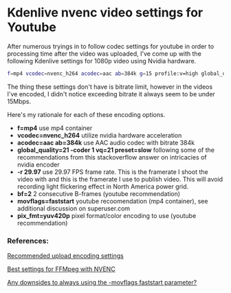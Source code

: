 
# Kdenlive nvenc video settings for Youtube

After numerous tryings in to follow codec settings for youtube in order to processing time after the video was uploaded, I've come up with the following Kdenlive settings for 1080p video using Nvidia hardware.

```bash
f=mp4 vcodec=nvenc_h264 acodec=aac ab=384k g=15 profile:v=high global_quality=21 -coder 1 vq=21 -r 29.97 preset=slow bf=2 movflags=faststart pix_fmt=yuv420p
```

The thing these settings don't have is bitrate limit, however in the videos I've encoded, I didn't notice exceeding bitrate it always seem to be under 15Mbps.

Here's my rationale for each of these encoding options.

- **f=mp4** use mp4 container
- **vcodec=nvenc_h264** utilize nvidia hardware acceleration
- **acodec=aac ab=384k** use AAC audio codec with bitrate 384k
- **global_quality=21 -coder 1 vq=21 preset=slow** following some of the recommendations from this stackoverflow answer on intricacies of nvidia encoder
- **-r 29.97** use 29.97 FPS frame rate. This is the framerate I shoot the video with and this is the framerate I use to publish video. This will avoid recording light flickering effect in North America power grid.
- **bf=2** 2 consecutive B-frames (youtube recommendation)
- **movflags=faststart** youtube recoomendation (mp4 container), see additional discussion on superuser.com
- **pix_fmt=yuv420p** pixel format/color encoding to use (youtube recommendation)

### References:

[Recommended upload encoding settings](https://support.google.com/youtube/answer/1722171?hl=en)

[Best settings for FFMpeg with NVENC](https://superuser.com/a/1296511/420376)

[Any downsides to always using the -movflags faststart parameter?](https://superuser.com/questions/856025/any-downsides-to-always-using-the-movflags-faststart-parameter)